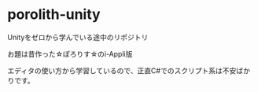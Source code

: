 # porolith-unity

Unityをゼロから学んでいる途中のリポジトリ

お題は昔作った☆ぽろりす☆のi-Appli版

エディタの使い方から学習しているので、正直C#でのスクリプト系は不安ばかりです。
